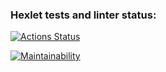 ### Hexlet tests and linter status:
[![Actions Status](https://github.com/SvetlanaZinovkina/fullstack-javascript-project-12/actions/workflows/hexlet-check.yml/badge.svg)](https://github.com/SvetlanaZinovkina/fullstack-javascript-project-12/actions)

[![Maintainability](https://api.codeclimate.com/v1/badges/2c0842a73374cb98a5dd/maintainability)](https://codeclimate.com/github/SvetlanaZinovkina/fullstack-javascript-project-12/maintainability)
